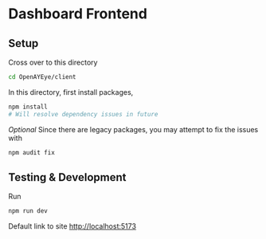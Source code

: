 # Dashboard Frontend
## Setup
Cross over to this directory
```bash
cd OpenAYEye/client
```

In this directory, first install packages,
```bash
npm install
# Will resolve dependency issues in future
```
*Optional*
Since there are legacy packages, you may attempt to fix the issues with
```bash
npm audit fix
```
## Testing & Development
Run
```bash
npm run dev
```

Default link to site 
[http://localhost:5173](http://localhost:5173)